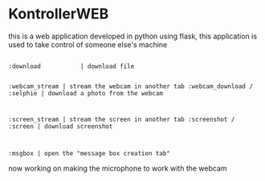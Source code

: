 # KontrollerWEB
this is a web application developed in python using flask, this application is used to take control of someone else's machine

<code>
:download <filename>          | download file

:webcam_stream                | stream the webcam in another tab
:webcam_download / :selphie   | download a photo from the webcam

:screen_stream                | stream the screen in another tab
:screenshot / :screen         | download screenshot

:msgbox                       | open the "message box creation tab"
</code>

now working on making the microphone to work with the webcam
